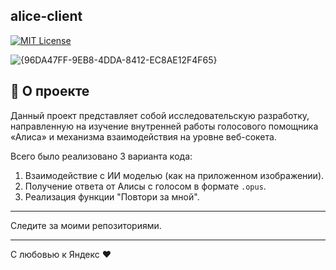 ## alice-client

[![MIT License](https://camo.githubusercontent.com/0fa26894f0c44367acd14b9e5fc9e92ccd29fd826e1cc5937ad695860ad1f6c8/68747470733a2f2f696d672e736869656c64732e696f2f6e706d2f646d2f79616e6465782d616c6963652d636c69656e742e737667)](https://img.shields.io/npm/dm/yandex-alice-client.svg)

![{96DA47FF-9EB8-4DDA-8412-EC8AE12F4F65}](https://github.com/user-attachments/assets/4ea52b89-a207-43b4-ac31-bccef3594bcb)

## 🚀 О проекте

Данный проект представляет собой исследовательскую разработку, направленную на изучение внутренней работы голосового помощника «Алиса» и механизма взаимодействия на уровне веб-сокета.

Всего было реализовано 3 варианта кода:
1.  Взаимодействие с ИИ моделью (как на приложенном изображении).
2.  Получение ответа от Алисы с голосом в формате `.opus`.
3.  Реализация функции "Повтори за мной".

---

Следите за моими репозиториями.

---

С любовью к Яндекс ❤️
